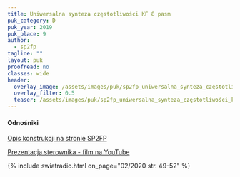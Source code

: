 ```yaml
---
title: Uniwersalna synteza częstotliwości KF 8 pasm
puk_category: D
puk_year: 2019
puk_place: 9
author: 
  - sp2fp
tagline: ""
layout: puk
proofread: no
classes: wide
header:
  overlay_image: /assets/images/puk/sp2fp_uniwersalna_synteza_częstotliwości_kf_8_pasm.jpg
  overlay_filter: 0.5
  teaser: /assets/images/puk/sp2fp_uniwersalna_synteza_częstotliwości_kf_8_pasm.jpg
---
```






 



#### Odnośniki

[Opis konstrukcji na stronie SP2FP](http://www.profimot.pl/sp2fp/DDS_VFO_synteza_SP2FP/DDSVFOSP2FP.html)

[Prezentacja sterownika - film na YouTube](https://www.youtube.com/watch?v=5gAix8az_34)

 



{% include swiatradio.html on_page="02/2020 str. 49-52" %}

 





 


